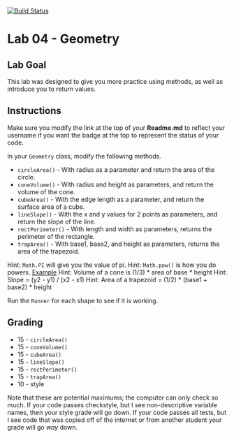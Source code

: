 [![Build Status](https://travis-ci.com/StratfordHS-CS2/lab-04-geometry-username.svg?token=L8ZuTUsXtxKqevAPVWLC&branch=master)](https://travis-ci.com/StratfordHS-CS2/lab-04-geometry-username)

# Lab 04 - Geometry

## Lab Goal
This lab was designed to give you more practice using methods, as well as introduce you to return values.

## Instructions
Make sure you modify the link at the top of your **Readme.md** to reflect your username if you want the badge at the top to represent the status of your code.

In your ```Geometry``` class, modify the following methods.
* ```circleArea()``` - With radius as a parameter and return the area of the circle.  
* ```coneVolume()``` - With radius and height as parameters, and return the volume of the cone.
* ```cubeArea()``` - With the edge length as a parameter, and return the surface area of a cube.
* ```lineSlope()``` - With the x and y values for 2 points as parameters, and return the slope of the line.
* ```rectPerimeter()``` - With length and width as parameters, returns the perimeter of the rectangle.
* ```trapArea()``` - With base1, base2, and height as parameters, returns the area of the trapezoid.

Hint: ```Math.PI``` will give you the value of pi.
Hint: ```Math.pow()``` is how you do powers. [Example](https://www.geeksforgeeks.org/java-pow-method-example/)
Hint: Volume of a cone is (1/3) * area of base * height
Hint: Slope = (y2 - y1) / (x2 - x1)
Hint: Area of a trapezoid = (1/2) * (base1 + base2) * height

Run the ```Runner``` for each shape to see if it is working.

## Grading
* 15 - ```circleArea()```
* 15 - ```coneVolume()```
* 15 - ```cubeArea()```
* 15 - ```lineSlope()```
* 15 - ```rectPerimeter()```
* 15 - ```trapArea()```
* 10 - style

Note that these are potential maximums; the computer can only check so much.  If your code passes checkstyle, but I see non-descriptive variable names, then your style grade will go down.  If your code passes all tests, but I see code that was copied off of the internet or from another student your grade will go *way* down.
